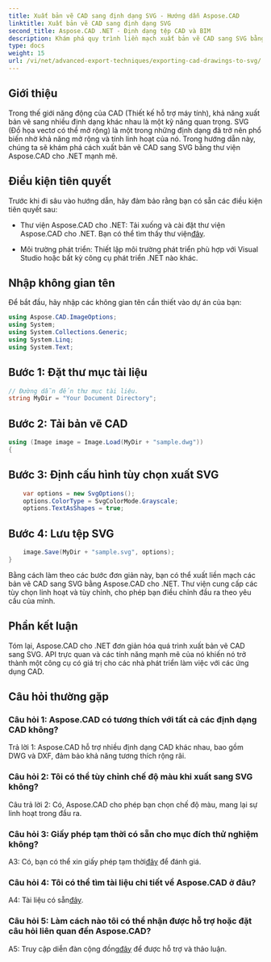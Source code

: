 ```yaml
---
title: Xuất bản vẽ CAD sang định dạng SVG - Hướng dẫn Aspose.CAD
linktitle: Xuất bản vẽ CAD sang định dạng SVG
second_title: Aspose.CAD .NET - Định dạng tệp CAD và BIM
description: Khám phá quy trình liền mạch xuất bản vẽ CAD sang SVG bằng Aspose.CAD cho .NET. Nâng cao khả năng phát triển CAD của bạn với tính linh hoạt và khả năng tùy chỉnh.
type: docs
weight: 15
url: /vi/net/advanced-export-techniques/exporting-cad-drawings-to-svg/
---
```

## Giới thiệu

Trong thế giới năng động của CAD (Thiết kế hỗ trợ máy tính), khả năng xuất bản vẽ sang nhiều định dạng khác nhau là một kỹ năng quan trọng. SVG (Đồ họa vectơ có thể mở rộng) là một trong những định dạng đã trở nên phổ biến nhờ khả năng mở rộng và tính linh hoạt của nó. Trong hướng dẫn này, chúng ta sẽ khám phá cách xuất bản vẽ CAD sang SVG bằng thư viện Aspose.CAD cho .NET mạnh mẽ.

## Điều kiện tiên quyết

Trước khi đi sâu vào hướng dẫn, hãy đảm bảo rằng bạn có sẵn các điều kiện tiên quyết sau:

-  Thư viện Aspose.CAD cho .NET: Tải xuống và cài đặt thư viện Aspose.CAD cho .NET. Bạn có thể tìm thấy thư viện[đây](https://releases.aspose.com/cad/net/).

- Môi trường phát triển: Thiết lập môi trường phát triển phù hợp với Visual Studio hoặc bất kỳ công cụ phát triển .NET nào khác.

## Nhập không gian tên

Để bắt đầu, hãy nhập các không gian tên cần thiết vào dự án của bạn:

```csharp
using Aspose.CAD.ImageOptions;
using System;
using System.Collections.Generic;
using System.Linq;
using System.Text;
```

## Bước 1: Đặt thư mục tài liệu

```csharp
// Đường dẫn đến thư mục tài liệu.
string MyDir = "Your Document Directory";
```

## Bước 2: Tải bản vẽ CAD

```csharp
using (Image image = Image.Load(MyDir + "sample.dwg"))
{
```

## Bước 3: Định cấu hình tùy chọn xuất SVG

```csharp
    var options = new SvgOptions();
    options.ColorType = SvgColorMode.Grayscale;
    options.TextAsShapes = true;
```

## Bước 4: Lưu tệp SVG

```csharp
    image.Save(MyDir + "sample.svg", options);
}
```

Bằng cách làm theo các bước đơn giản này, bạn có thể xuất liền mạch các bản vẽ CAD sang SVG bằng Aspose.CAD cho .NET. Thư viện cung cấp các tùy chọn linh hoạt và tùy chỉnh, cho phép bạn điều chỉnh đầu ra theo yêu cầu của mình.

## Phần kết luận

Tóm lại, Aspose.CAD cho .NET đơn giản hóa quá trình xuất bản vẽ CAD sang SVG. API trực quan và các tính năng mạnh mẽ của nó khiến nó trở thành một công cụ có giá trị cho các nhà phát triển làm việc với các ứng dụng CAD.

## Câu hỏi thường gặp

### Câu hỏi 1: Aspose.CAD có tương thích với tất cả các định dạng CAD không?

Trả lời 1: Aspose.CAD hỗ trợ nhiều định dạng CAD khác nhau, bao gồm DWG và DXF, đảm bảo khả năng tương thích rộng rãi.

### Câu hỏi 2: Tôi có thể tùy chỉnh chế độ màu khi xuất sang SVG không?

Câu trả lời 2: Có, Aspose.CAD cho phép bạn chọn chế độ màu, mang lại sự linh hoạt trong đầu ra.

### Câu hỏi 3: Giấy phép tạm thời có sẵn cho mục đích thử nghiệm không?

 A3: Có, bạn có thể xin giấy phép tạm thời[đây](https://purchase.aspose.com/temporary-license/) để đánh giá.

### Câu hỏi 4: Tôi có thể tìm tài liệu chi tiết về Aspose.CAD ở đâu?

 A4: Tài liệu có sẵn[đây](https://reference.aspose.com/cad/net/).

### Câu hỏi 5: Làm cách nào tôi có thể nhận được hỗ trợ hoặc đặt câu hỏi liên quan đến Aspose.CAD?

 A5: Truy cập diễn đàn cộng đồng[đây](https://forum.aspose.com/c/cad/19) để được hỗ trợ và thảo luận.